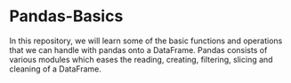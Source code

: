 # Pandas-Basics
In this repository, we will learn some of the basic functions and operations that we can handle with pandas onto a DataFrame.
Pandas consists of various modules which eases the reading, creating, filtering, slicing and cleaning of a DataFrame.
